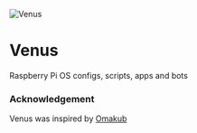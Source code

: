 ![Venus](https://raw.githubusercontent.com/sangar/venus/.github/logo.png)

# Venus

Raspberry Pi OS configs, scripts, apps and bots

### Acknowledgement

Venus was inspired by [Omakub](https://github.com/basecamp/omakub)
